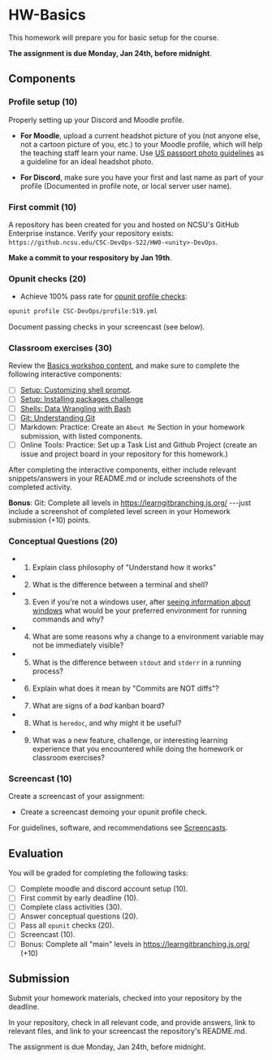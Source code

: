 # HW-Basics

This homework will prepare you for basic setup for the course.

**The assignment is due Monday, Jan 24th, before midnight**.

## Components

### Profile setup (10)

Properly setting up your Discord and Moodle profile.

* **For Moodle**, upload a current headshot picture of you (not anyone else, not a cartoon picture of you, etc.) to your Moodle profile, which will help the teaching staff learn your name. Use [US passport photo guidelines](https://travel.state.gov/content/travel/en/passports/how-apply/photos.html) as a guideline for an ideal headshot photo.

* **For Discord**, make sure you have your first and last name as part of your profile (Documented in profile note, or local server user name).

### First commit (10)

A repository has been created for you and hosted on NCSU's GitHub Enterprise instance. 
Verify your repository exists: `https://github.ncsu.edu/CSC-DevOps-S22/HW0-<unity>-DevOps`.

**Make a commit to your respository by Jan 19th**.

### Opunit checks (20)

* Achieve 100% pass rate for [opunit profile checks](https://devops.docable.cloud/chrisparnin/v/61a94512048892b30f3add22
):

```sh
opunit profile CSC-DevOps/profile:519.yml
```

Document passing checks in your screencast (see below).

### Classroom exercises (30)

Review the [Basics workshop content](https://github.com/CSC-DevOps/Course/tree/master/Content/Basics#basics), and make sure to complete the following interactive components:

* [ ] [Setup: Customizing shell prompt](https://devops.docable.cloud/chrisparnin/v/61b3ed6a7db4f2fc6edefd59).
* [ ] [Setup: Installing packages challenge](https://devops.docable.cloud/chrisparnin/c/61c127300cd38e085f371fc2)
* [ ] [Shells: Data Wrangling with Bash](https://devops.docable.cloud/chrisparnin/v/61deeb28033cc264a107b356)
* [ ] [Git: Understanding Git](https://devops.docable.cloud/chrisparnin/v/61df4667eb4da9e40a359a5d)
* [ ] Markdown: Practice: Create an `About Me` Section in your homework submission, with listed components.
* [ ] Online Tools: Practice: Set up a Task List and Github Project (create an issue and project board in your repository for this homework.)

After completing the interactive components, either include relevant snippets/answers in your README.md or include screenshots of the completed activity.

**Bonus**: Git: Complete all levels in https://learngitbranching.js.org/ ---just include a screenshot of completed level screen in your Homework submission (+10) points.

### Conceptual Questions (20)

* 1. Explain class philosophy of "Understand how it works"
* 2. What is the difference between a terminal and shell?
* 3. Even if you're not a windows user, after [seeing information about windows](https://devops.docable.cloud/chrisparnin/v/61dcea308f429d8b25b56bf4) what would be your preferred environment for running commands and why?
* 4. What are some reasons why a change to a environment variable may not be immediately visible?
* 5. What is the difference between `stdout` and `stderr` in a running process?
* 6. Explain what does it mean by "Commits are NOT diffs"?
* 7. What are signs of a _bad_ kanban board?
* 8. What is `heredoc`, and why might it be useful?
* 9. What was a new feature, challenge, or interesting learning experience that you encountered while doing the homework or classroom exercises?

### Screencast (10)

Create a screencast of your assignment:

* Create a screencast demoing your opunit profile check.

For guidelines, software, and recommendations see [Screencasts](Screencasts.md).


## Evaluation

You will be graded for completing the following tasks:

* [ ] Complete moodle and discord account setup (10).
* [ ] First commit by early deadline (10).
* [ ] Complete class activities (30).
* [ ] Answer conceptual questions (20).
* [ ] Pass all `opunit` checks (20).
* [ ] Screencast (10).
* [ ] Bonus: Complete all "main" levels in https://learngitbranching.js.org/ (+10)

## Submission

Submit your homework materials, checked into your repository by the deadline.

In your repository, check in all relevant code, and provide answers, link to relevant files, and link to your screencast the repository's README.md.

The assignment is due Monday, Jan 24th, before midnight.